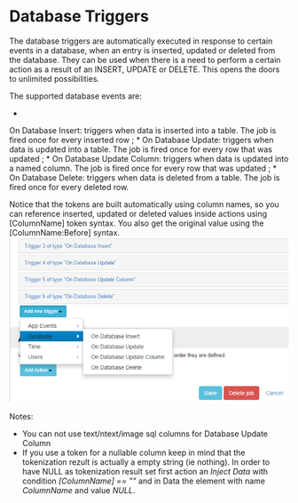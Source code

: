 # Database Triggers

The database triggers are automatically executed in response to certain events in a database, when an entry is inserted, updated or deleted from the database. They can be used when there is a need to perform a certain action as a result of an INSERT, UPDATE or DELETE. This opens the doors to unlimited possibilities.

The supported database events are:

* 
On Database Insert: triggers when data is inserted into a table. The job is fired once for every inserted row ; 
* 
On Database Update: triggers when data is updated into a table. The job is fired once for every row that was updated ;
* 
On Database Update Column: triggers when data is updated into a named column. The job is fired once for every row that was updated ;
* 
On Database Delete: triggers when data is deleted from a table. The job is fired once for every deleted row.

Notice that the tokens are built automatically using column names, so you can reference inserted, updated or deleted values inside actions using [ColumnName] token syntax. You also get the original value using the [ColumnName:Before] syntax.
![](database-triggers.png)

Notes:
* You can not use text/ntext/image sql columns for Database Update Column
* If you use a token for a nullable column keep in mind that the tokenization rezult is actually a empty string (ie nothing). In order to have NULL as tokenization result set first action an *Inject Data* with condition *[ColumnName] == ""* and in Data the element with name *ColumnName* and value *NULL*.